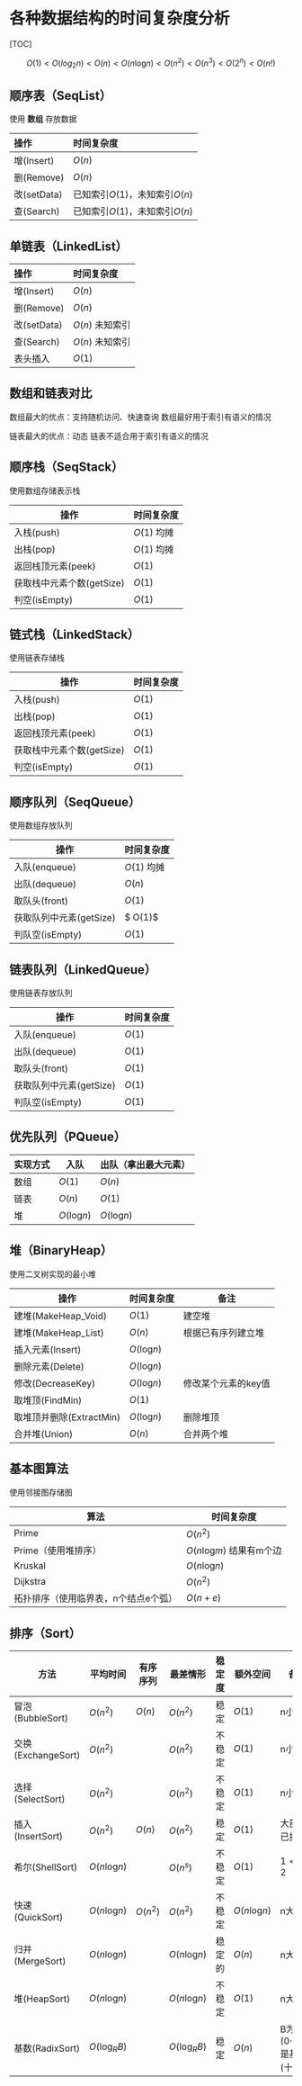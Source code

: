 # 各种数据结构的时间复杂度分析

[TOC]


$$
O(1)<O(log_2n)<O(n)<O(n\log_{}{n})<O(n^2)<O(n^3)<O(2^n)<O(n!)
$$


## 顺序表（SeqList）

使用 **数组** 存放数据

| 操作        | 时间复杂度                     |
| :---------- | :----------------------------- |
| 增(Insert)  | $O(n)$                         |
| 删(Remove)  | $O(n)$                         |
| 改(setData) | 已知索引$O(1)$，未知索引$O(n)$ |
| 查(Search)  | 已知索引$O(1)$，未知索引$O(n)$ |

## 单链表（LinkedList）

| 操作        | 时间复杂度      |
| :---------- | :-------------- |
| 增(Insert)  | $O(n)$          |
| 删(Remove)  | $O(n)$          |
| 改(setData) | $O(n)$ 未知索引 |
| 查(Search)  | $O(n)$ 未知索引 |
| 表头插入    | $O(1)$          |

## 数组和链表对比

数组最大的优点：支持随机访问、快速查询
数组最好用于索引有语义的情况

链表最大的优点：动态
链表不适合用于索引有语义的情况

## 顺序栈（SeqStack）

使用数组存储表示栈

| 操作                      | 时间复杂度  |
| ------------------------- | ----------- |
| 入栈(push)                | $O(1)$ 均摊 |
| 出栈(pop)                 | $O(1)$ 均摊 |
| 返回栈顶元素(peek)        | $O(1)$      |
| 获取栈中元素个数(getSize) | $O(1)$      |
| 判空(isEmpty)             | $O(1)$      |

## 链式栈（LinkedStack）

使用链表存储栈

| 操作                      | 时间复杂度 |
| ------------------------- | ---------- |
| 入栈(push)                | $O(1)$     |
| 出栈(pop)                 | $O(1)$     |
| 返回栈顶元素(peek)        | $O(1)$     |
| 获取栈中元素个数(getSize) | $O(1)$     |
| 判空(isEmpty)             | $O(1)$     |

## 顺序队列（SeqQueue）

使用数组存放队列

| 操作                    | 时间复杂度        |
| ----------------------- | ----------------- |
| 入队(enqueue)           | $O(1)$ 均摊       |
| 出队(dequeue)           | $O(n)$            |
| 取队头(front)           | $O(1)$            |
| 获取队列中元素(getSize) | $           O(1)$ |
| 判队空(isEmpty)         | $O(1)$            |

## 链表队列（LinkedQueue）

使用链表存放队列

| 操作                    | 时间复杂度 |
| ----------------------- | ---------- |
| 入队(enqueue)           | $O(1)$     |
| 出队(dequeue)           | $O(1)$     |
| 取队头(front)           | $O(1)$     |
| 获取队列中元素(getSize) | $O(1)$     |
| 判队空(isEmpty)         | $O(1)$     |

## 优先队列（PQueue）

| 实现方式 | 入队             | 出队（拿出最大元素） |
| -------- | ---------------- | -------------------- |
| 数组     | $O(1)$           | $O(n)$               |
| 链表     | $O(n)$           | $O(1)$               |
| 堆       | $O(\log_{}{n} )$ | $O(\log_{}{n} )$     |

## 堆（BinaryHeap）

使用二叉树实现的最小堆

| 操作                     | 时间复杂度       | 备注                |
| ------------------------ | ---------------- | ------------------- |
| 建堆(MakeHeap_Void)      | $O(1)$           | 建空堆              |
| 建堆(MakeHeap_List)      | $O(n)$           | 根据已有序列建立堆  |
| 插入元素(Insert)         | $O(\log_{}{n} )$ |                     |
| 删除元素(Delete)         | $O(\log_{}{n} )$ |                     |
| 修改(DecreaseKey)        | $O(\log_{}{n} )$ | 修改某个元素的key值 |
| 取堆顶(FindMin)          | $O(1)$           |                     |
| 取堆顶并删除(ExtractMin) | $O(\log_{}{n} )$ | 删除堆顶            |
| 合并堆(Union)            | $O(n)$           | 合并两个堆          |

## 基本图算法

使用邻接图存储图

| 算法                                 | 时间复杂度                   |
| ------------------------------------ | ---------------------------- |
| Prime                                | $O(n^2)$                     |
| Prime（使用堆排序）                  | $O(n\log_{}{m})$ 结果有m个边 |
| Kruskal                              | $O(n\log_{}{n} )$            |
| Dijkstra                             | $O(n^2)$                     |
| 拓扑排序（使用临界表，n个结点e个弧） | $O(n+e)$                     |



## 排序（Sort）

| 方法               | 平均时间          | 有序序列 | 最差情形          | 稳定度 | 额外空间         | 备注                           |
| ------------------ | ----------------- | -------- | ----------------- | ------ | ---------------- | ------------------------------ |
| 冒泡(BubbleSort)   | $O(n^2)$          | $O(n)$   | $O(n^2)$          | 稳定   | $O(1)$           | n小时好                        |
| 交换(ExchangeSort) | $O(n^2)$          |          | $O(n^2)$          | 不稳定 | $O(1)$           | n小时好                        |
| 选择(SelectSort)   | $O(n^2)$          |          | $O(n^2)$          | 不稳定 | $O(1)$           | n小时好                        |
| 插入(InsertSort)   | $O(n^2)$          | $O(n)$   | $O(n^2)$          | 稳定   | $O(1)$           | 大部分已排好                   |
| 希尔(ShellSort)    | $O(n\log_{}{n} )$ |          | $O(n^s)$          | 不稳定 | $O(1)$           | $1<s<2$                        |
| 快速(QuickSort)    | $O(n\log_{}{n} )$ | $O(n^2)$ | $O(n^2)$          | 不稳定 | $O(n\log_{}{n})$ | n大时好                        |
| 归并(MergeSort)    | $O(n\log_{}{n} )$ |          | $O(n\log_{}{n} )$ | 稳定的 | $O(n)$           | n大时好                        |
| 堆(HeapSort)       | $O(n\log_{}{n} )$ |          | $O(n\log_{}{n} )$ | 不稳定 | $O(1)$           | n大时好                        |
| 基数(RadixSort)    | $O(\log_{R}{B})$  |          | $O(\log_{R}{B})$  | 稳定   | $O(n)$           | B为真数(0···9),R是基数(十百千) |

